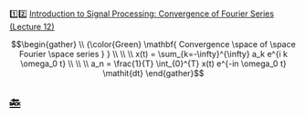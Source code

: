 :one::two: [Introduction to Signal Processing: Convergence of Fourier Series (Lecture 12)](https://youtu.be/_RwaqlkpsyA)


```math
\begin{gather}
   \\
   {\color{Green} \mathbf{ Convergence \space of \space Fourier \space series } } \\
    \\
    \\
    x(t) = \sum_{k=-\infty}^{\infty} a_k e^{i k \omega_0 t} \\
    \\
    \\
   a_n = \frac{1}{T} \int_{0}^{T} x(t) e^{-in \omega_0 t} \mathit{dt}
\end{gather}
```


## [:back: ](../#round_pushpin-signal-processing-an-introduction)
